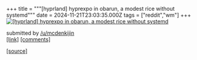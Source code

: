 +++
title = """[hyprland] hyprexpo in obarun, a modest rice without systemd"""
date = 2024-11-21T23:03:35.000Z
tags = ["reddit","wm"]
+++
[![[hyprland] hyprexpo in obarun, a modest rice without systemd](https://preview.redd.it/clfaxvdh5c2e1.png?width=640&crop=smart&auto=webp&s=7b686975e4a4548b31c8171715e9fb31430ad912 "[hyprland] hyprexpo in obarun, a modest rice without systemd")](https://www.reddit.com/r/unixporn/comments/1gwt1gk/hyprland_hyprexpo_in_obarun_a_modest_rice_without/)

submitted by [/u/mcdenkijin](https://www.reddit.com/user/mcdenkijin)  
[\[link\]](https://i.redd.it/clfaxvdh5c2e1.png) [\[comments\]](https://www.reddit.com/r/unixporn/comments/1gwt1gk/hyprland_hyprexpo_in_obarun_a_modest_rice_without/)

[[source]](https://www.reddit.com/r/unixporn/comments/1gwt1gk/hyprland_hyprexpo_in_obarun_a_modest_rice_without/)

